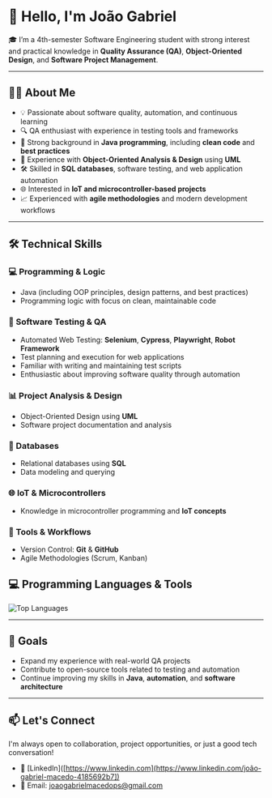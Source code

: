 # 👋 Hello, I'm João Gabriel

🎓 I’m a 4th-semester Software Engineering student with strong interest and practical knowledge in **Quality Assurance (QA)**, **Object-Oriented Design**, and **Software Project Management**.

---

## 👨‍💻 About Me

- 💡 Passionate about software quality, automation, and continuous learning
- 🔍 QA enthusiast with experience in testing tools and frameworks
- 🧠 Strong background in **Java programming**, including **clean code** and **best practices**
- 🔧 Experience with **Object-Oriented Analysis & Design** using **UML**
- 🛠️ Skilled in **SQL databases**, software testing, and web application automation
- 🌐 Interested in **IoT and microcontroller-based projects**
- 📈 Experienced with **agile methodologies** and modern development workflows

---

## 🛠️ Technical Skills

### 💻 Programming & Logic
- Java (including OOP principles, design patterns, and best practices)
- Programming logic with focus on clean, maintainable code

### 🧪 Software Testing & QA
- Automated Web Testing: **Selenium**, **Cypress**, **Playwright**, **Robot Framework**
- Test planning and execution for web applications
- Familiar with writing and maintaining test scripts
- Enthusiastic about improving software quality through automation

### 📊 Project Analysis & Design
- Object-Oriented Design using **UML**
- Software project documentation and analysis

### 💾 Databases
- Relational databases using **SQL**
- Data modeling and querying

### 🌐 IoT & Microcontrollers
- Knowledge in microcontroller programming and **IoT concepts**

### 📁 Tools & Workflows
- Version Control: **Git** & **GitHub**
- Agile Methodologies (Scrum, Kanban)

## 💻 Programming Languages & Tools

![Top Languages](https://github-readme-stats.vercel.app/api/top-langs/?username=joaogabriel&layout=compact&langs_count=6)

---

## 📌 Goals

- Expand my experience with real-world QA projects  
- Contribute to open-source tools related to testing and automation  
- Continue improving my skills in **Java**, **automation**, and **software architecture**

---

## 📫 Let's Connect

I'm always open to collaboration, project opportunities, or just a good tech conversation!

- 🔗 [LinkedIn]([https://www.linkedin.com](https://www.linkedin.com/joão-gabriel-macedo-4185692b7])  
- 📧 Email: joaogabrielmacedops@gmail.com

